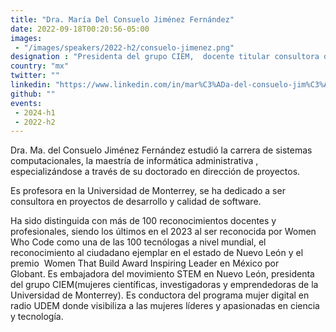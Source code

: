 ```yaml
---
title: "Dra. María Del Consuelo Jiménez Fernández"
date: 2022-09-18T00:20:56-05:00
images: 
 - "/images/speakers/2022-h2/consuelo-jimenez.png"
designation : "Presidenta del grupo CIEM,  docente titular consultora de la universidad de monterrey"
country: "mx"
twitter: ""
linkedin: "https://www.linkedin.com/in/mar%C3%ADa-del-consuelo-jim%C3%A9nez-fern%C3%A1ndez-482815b2/"
github: ""
events: 
 - 2024-h1
 - 2022-h2
---
```


Dra. Ma. del Consuelo Jiménez Fernández estudió la carrera de sistemas computacionales, la maestría de informática administrativa , especializándose a través de su doctorado en dirección de proyectos.

Es profesora en la Universidad de Monterrey, se ha dedicado a ser consultora en proyectos de desarrollo y calidad de software.

Ha sido distinguida  con más de 100 reconocimientos docentes y profesionales, siendo los últimos en el 2023 al ser reconocida por Women Who Code como una de las 100 tecnólogas a nivel mundial, el reconocimiento al ciudadano ejemplar en el estado de Nuevo León y el premio  Women That Build Award Inspiring Leader en México por Globant. Es embajadora del movimiento STEM en Nuevo León, presidenta del grupo CIEM(mujeres científicas, investigadoras y emprendedoras de la Universidad de Monterrey).  Es conductora del programa mujer digital en radio UDEM donde visibiliza a las mujeres líderes y apasionadas en ciencia y tecnología.